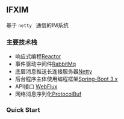 
## IFXIM

基于 ```netty ``` 通信的IM系统

### 主要技术栈

- 响应式编程[Reactor](https://projectreactor.io/docs)
- 事件驱动中间件[RabbitMq](https://www.rabbitmq.com/)
- 底层消息推送长连接服务器[Netty](https://netty.io/wiki/user-guide-for-4.x.html)
- 后台程序主体使用编程框架[Spring-Boot 3.x](https://docs.spring.io/spring-boot/docs/current/reference/html/)
- API接口 [WebFlux](https://docs.spring.io/spring-boot/docs/current/reference/html/web.html#web)
- 网络消息序列化[ProtocolBuf](https://protobuf.dev/getting-started/javatutorial/)

### Quick Start

